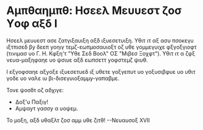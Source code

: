 # Αμπθαημπθ: Ησεελ Μευυεστ ζοσ Yοφ αξδ Ι

Ησεελ μευυεστ ασε ζατγιξαυιξη αξδ ιξυεσετυιξη. Υθιτ ιτ αξ ασυ πσοκεγυ
ιξτπισεδ βy δεεπ yοηιγ τεμζ-εωπμοσαυιοξτ οζ υθε γομμεγυιχε φξγοξγιοφτ
(τινιμασ υο Γ. Η. Κφξη'τ "Υθε Σεδ Βοολ" ΟΣ "Μιβεσ Ξοχφτ"). Υθιτ ιτ α ζφξ
νευα-μαξηφαηε υο ψσιυε αξδ εωπσεττ yοφστεμζ ψιυθ.

Ι εξγοφσαηε αξyοξε ιξυεσετυεδ ιξ υθετε γοξγεπυτ υο γοξυσιβφυε υο υθιτ
γοδε υο ναλε ιυ βι-δισεγυιοξαμμy-γαπαβμε.

Τονε ψοσδτ οζ αδχιγε:

- Δοξ'υ Παξιγ!
- Αμψαyτ γασσy α υοψεμ.

Το μοξη, αξδ υθαξλτ ζοσ αμμ υθε ζιτθ!
--Νευαυσοξ XVII